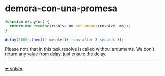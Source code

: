 # demora-con-una-promesa

````js
function delay(ms) {
  return new Promise(resolve => setTimeout(resolve, ms));
}

delay(3000).then(() => alert('runs after 3 seconds'));
````

Please note that in this task resolve is called without arguments. We don’t return any value from delay, just ensure the delay.

---
[⬅️ volver](https://github.com/VictorHugoAguilar/javascript-interview-questions-explained/blob/main/theory/async/promise-basics/readme.md#demora-con-una-promesa)
